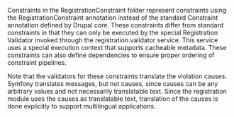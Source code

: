 Constraints in the RegistrationConstraint folder represent constraints using
the RegistrationConstraint annotation instead of the standard Constraint
annotation defined by Drupal core. These constraints differ from standard
constraints in that they can only be executed by the special Registration
Validator invoked through the registration.validator service. This service
uses a special execution context that supports cacheable metadata. These
constraints can also define dependencies to ensure proper ordering of
constraint pipelines.

Note that the validators for these constraints translate the violation causes.
Symfony translates messages, but not causes, since causes can be any arbitrary
values and not necessarily translatable text. Since the registration module
uses the causes as translatable text, translation of the causes is done
explicitly to support multilingual applications.
